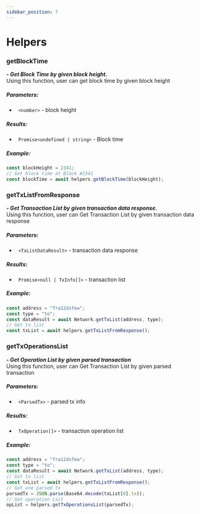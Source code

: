 ```yaml
---
sidebar_position: 7
---
```


# Helpers

### getBlockTime

**_- Get Block Time by given block height._**  
Using this function, user can get block time by given block height

##### Parameters:

- &nbsp; `<number>` - block height

##### Results:

- &nbsp; `Promise<undefined | string>` - Block time

##### Example:

```jsx
const blockHeight = 2341;
// Get block time at Block #2341
const blockTime = await helpers.getBlockTime(blockHeight);
```

### getTxListFromResponse

**_- Get Transaction List by given transaction data response._**  
Using this function, user can Get Transaction List by given transaction data response

##### Parameters:

- &nbsp; `<TxListDataResult>` - transaction data response

##### Results:

- &nbsp; `Promise<null | TxInfo[]>` - transaction list

##### Example:

```jsx
const address = "fra12dsfew";
const type = "to";
const dataResult = await Network.getTxList(address, type);
// Get tx list
const txList = await helpers.getTxListFromResponse();
```

### getTxOperationsList

**_- Get Operation List by given parsed transaction_**  
Using this function, user can Get Transaction List by given parsed transaction

##### Parameters:

- &nbsp; `<ParsedTx>` - parsed tx info

##### Results:

- &nbsp; `TxOperation[]>` - transaction operation list

##### Example:

```jsx
const address = "fra12dsfew";
const type = "to";
const dataResult = await Network.getTxList(address, type);
// Get tx list
const txList = await helpers.getTxListFromResponse();
// Get one parsed tx
parsedTx = JSON.parse(Base64.decode(txList[0].tx));
// Get operation Lsit
opList = helpers.getTxOperationsList(parsedTx);
```
